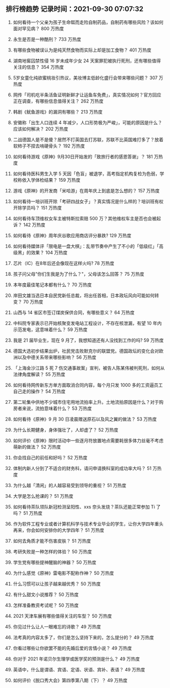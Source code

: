 
## 排行榜趋势 记录时间：2021-09-30 07:07:32
  
  1. 如何看待一个父亲为孩子生命铤而走险自制药品，自制药有哪些风险？该如何面对罕见病？ 800 万热度
    
  2. 永生是否是一种酷刑？ 733 万热度
    
  3. 有哪些食物被误认为是纯天然食物而实际上却是加工食物？ 401 万热度
    
  4. 湖南地窖囚禁性侵 16 岁未成年少女 24 天案罪犯被执行死刑，还有哪些值得关注的信息？ 354 万热度
    
  5. 5岁女童化纯欲蜜桃妆引热议，美妆博主低龄化盛行会带来哪些问题？ 307 万热度
    
  6. 网传「司机吃半条活鱼证明新鲜才让运鱼车免费」，真实情况如何？官方回应正在调查，有哪些信息值得关注？ 262 万热度
    
  7. 韩剧《鱿鱼游戏》的漏洞有哪些？ 213 万热度
    
  8. 安徽称「出生人口连续 4 年减少，人口形势极为严峻」，可能的原因是什么？应该如何解决？ 202 万热度
    
  9. 二战德国人是不是傻？居然不打英国去打苏联，苏联不比英国难打多了？放着软柿子不捏去啃硬骨头？ 192 万热度
    
  10. 如何看待游戏《原神》9月30日开始发的「致旅行者的感恩答谢」？ 181 万热度
    
  11. 如何看待医科男生入学 5 天因「色盲」被退学，高考指定机构复检为色弱，学校称依入学体检结果？ 159 万热度
    
  12. 游戏《原神》的开发商「米哈游」在周年庆上到底是怎么想的？ 157 万热度
    
  13. 如何看待一培训班开除「考研四战女子」？真实情况是什么样的？培训班有权开除学员吗？ 151 万热度
    
  14. 如何看待车顶维权女车主被特斯拉索赔 500 万？其他维权车主是否也会被起诉？ 142 万热度
    
  15. 如何看待《原神》周年庆谷歌应用商店评分暴跌? 129 万热度
    
  16. 如何看待媒体评「限电是一盘大棋」：乱带节奏中产生了不小的「低级红」「高级黑」的效果？ 104 万热度
    
  17. 芯片（IC）在8年后还会像现在这样火吗? 78 万热度
    
  18. 孩子问父母"你们生我是为了什么？"，父母该怎么回答？ 75 万热度
    
  19. 本年度最佳笔记本都有什么？ 70 万热度
    
  20. 岸田文雄当选日本自民党新任总裁，将出任首相，日本政坛风向可能如何转变？ 70 万热度
    
  21. 山西与 14 省区市签订煤炭保供合同，有哪些意义？ 64 万热度
    
  22. 中科院专家表示已开始核聚变发电站工程设计，不存在核泄漏，有望 10 年内示范发电，这意味着什么？ 59 万热度
    
  23. 我是 21 届毕业生，现在 9 月了，我想知道还有人没找到工作的吗? 59 万热度
    
  24. 德国大选初步结果出炉，社民党击败默克尔的联盟党。德国政坛的变化会对欧洲以及中德关系带来哪些影响？ 56 万热度
    
  25. 「上海金沙江路 5 死 7 伤交通事故案」宣判，被告人陈某伟被判死刑，如何从法律角度解读？ 55 万热度
    
  26. 如何看待网传新东方单方面取消合同内容，每个月只发 1000 多的工资逼员工自己走的操作？ 54 万热度
    
  27. 第二轮集中供地不少城市住宅用地流拍率上升。土地流拍原因是什么？对于购房者来说，流拍意味着什么？ 53 万热度
    
  28. 如何看待《原神》9 月 30 日凌晨赠送原石以及风之翼的做法？ 53 万热度
    
  29. 为什么长期健身，身体强壮了，人却虚了？ 52 万热度
    
  30. 如何评价《原神》限时活动中一些逐月符放置地点需要耗很多体力丝毫不考虑萌新的做法？ 52 万热度
    
  31. 你会找自己的前任和好吗？ 52 万热度
    
  32. 体制内新人分到了不适合的财务科，请问申请换科室的成功率大吗？ 51 万热度
    
  33. 为什么越「清闲」的人越容易受到领导的重视？ 51 万热度
    
  34. 大学是怎么抢课的？ 51 万热度
    
  35. 如何看待茶队领队新冠检测呈阳性、xxs 奈头发烧？茶队还能正常参加 Ti 了吗？ 51 万热度
    
  36. 作为软件工程专业或者计算机科学与技术专业毕业的学生，让你大学四年重头再来，你会如何安排你的大学四年？ 51 万热度
    
  37. 如何去角质才能不伤害皮肤？ 51 万热度
    
  38. 考研失败是一种怎样的体验？ 50 万热度
    
  39. 学生党有哪些提神醒脑的神器？ 50 万热度
    
  40. 为什么感觉《原神》雷电影不配称作神？ 50 万热度
    
  41. 什么习惯可以让孩子越来越优秀？ 50 万热度
    
  42. 有什么甜文小说推荐？ 50 万热度
    
  43. 怎样准备教资考试呢？ 50 万热度
    
  44. 2021 天津车展有哪些值得关注的车型？ 50 万热度
    
  45. 你见过什么让人一眼难忘的诗歌？ 49 万热度
    
  46. 法考真的内容太多了，你们是怎么坚持下来的，怎么提分的？ 49 万热度
    
  47. 你看过哪些让你欲罢不能的先婚后爱的言情小说？ 49 万热度
    
  48. 你对于 2021 年诺贝尔生理学或医学奖的预测是什么？ 49 万热度
    
  49. 英语中，什么是谓语、宾语、定语、状语、宾补、表语？ 49 万热度
    
  50. 如何评价《脱口秀大会》第四季第八期（下）？ 49 万热度
    